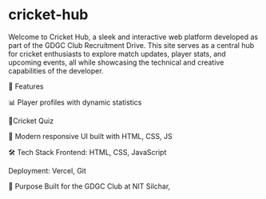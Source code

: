 # cricket-hub
Welcome to Cricket Hub, a sleek and interactive web platform developed as part of the GDGC Club Recruitment Drive. This site serves as a central hub for cricket enthusiasts to explore match updates, player stats, and upcoming events, all while showcasing the technical and creative capabilities of the developer.

🚀 Features

📊 Player profiles with dynamic statistics

🧠Cricket Quiz

🎨 Modern responsive UI built with HTML, CSS, JS 

🛠️ Tech Stack
Frontend: HTML, CSS, JavaScript

Deployment: Vercel, Git

📌 Purpose
Built for the GDGC Club at NIT Silchar,
